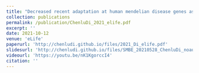 ```yaml
---
title: "Decreased recent adaptation at human mendelian disease genes as a possible consequence of interference between advantageous and deleterious variants"
collection: publications
permalink: /publication/ChenluDi_2021_elife.pdf
excerpt: '' 
date: 2021-10-12
venue: 'eLife'
paperurl: 'http://chenludi.github.io/files/2021_Di_elife.pdf'
slidesurl: 'http://chenludi.github.io/files/SMBE_20210528_ChenluDi_noaudio_0528.pdf'
videourl: 'https://youtu.be/nK1KgorccI4'
citation: ''
---
```


